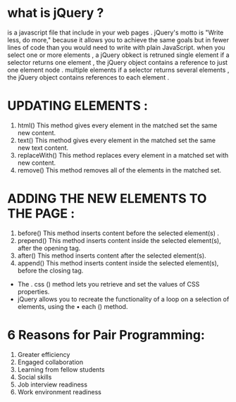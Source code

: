 # what is jQuery ?
is a javascript file that include in your web pages .
jQuery's motto is "Write less, do more," because it allows you to achieve
the same goals but in fewer lines of code than you would need to write
with plain JavaScript.
when you select one or more elements , a jQuery obkect is retruned
 single element if a selector returns one element , the jQuery object contains a reference to just one element node .
 multiple elements if a selector returns several elements , the jQuery object contains references to each element .

 # UPDATING ELEMENTS :
1.   html()
This method gives every element
in the matched set the same new
content.
2.  text()
This method gives every element
in the matched set the same new
text content.
3. replaceWith()
This method replaces every
element in a matched set with
new content.
4. remove()
This method removes all of the
elements in the matched set.
# ADDING THE NEW ELEMENTS TO THE PAGE :
1. before()
This method inserts content
before the selected element(s) .
2. prepend()
This method inserts content
inside the selected element(s),
after the opening tag.
3. after()
This method inserts content
after the selected element(s).
4. append()
This method inserts content
inside the selected element(s),
before the closing tag.
*  The . css () method lets you retrieve
and set the values of CSS properties.
* jQuery allows you to recreate the functionality
of a loop on a selection of elements, using the
• each () method.

# 6 Reasons for Pair Programming:
1. Greater efficiency
1. Engaged collaboration
1. Learning from fellow students
1. Social skills
1. Job interview readiness
1. Work environment readiness